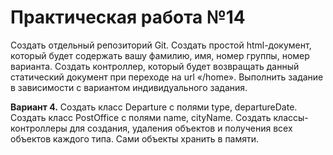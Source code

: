 # Практическая работа №14
Создать отдельный репозиторий Git. Создать простой html-документ,
который будет содержать вашу фамилию, имя, номер группы, номер варианта.
Создать контроллер, который будет возвращать данный статический
документ при переходе на url «/home». Выполнить задание в зависимости с
вариантом индивидуального задания.

**Вариант 4.** Создать класс Departure с полями type, departureDate. Создать класс
PostOffice с полями name, cityName. Создать классы-контроллеры для
создания, удаления объектов и получения всех объектов каждого типа. Сами
объекты хранить в памяти.